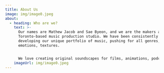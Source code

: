 ```yaml
---
title: About Us
image: img/image0.jpeg
about:
  - heading: Who are we?
    text: >-
      Our names are Mathew Jacob and Sae Byeon, and we are the makers at SKOA, a
      Toronto-based music production studio. We have been consistently
      developing our unique portfolio of music, pushing for all genres,
      emotions, textures.  


      We love creating original soundscapes for films, animations, podcasts and other medias to bring the right atmosphere for your contents. Let us know what you have in mind - we will help you tell your stories. 
    imageUrl: img/image0.jpeg
---
```

